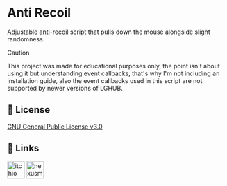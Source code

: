 # Anti Recoil

Adjustable anti-recoil script that pulls down the mouse alongside slight randomness.

> [!CAUTION]
>  This project was made for educational purposes only, the point isn't about using it but understanding event callbacks, that's why I'm not including an installation guide, also the event callbacks used in this script are not supported by newer versions of LGHUB.

## 📄 License

[GNU General Public License v3.0](https://choosealicense.com/licenses/gpl-3.0/)

## 🔗 Links

<a href="https://noxtgm.itch.io" target="_blank" rel="noreferrer"><img src="https://i.imgur.com/d9pIWxO.png" alt="itchio page" width="40" height="40"/></a> <a href="https://next.nexusmods.com/profile/noxtgm" target="_blank" rel="noreferrer"><img src="https://i.imgur.com/la4rbPq.png" alt="nexusmods page" width="40" height="40"/></a>
